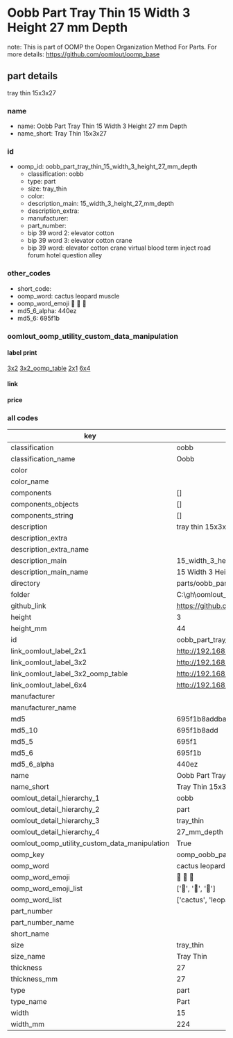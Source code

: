# Oobb Part Tray Thin 15 Width 3 Height 27 mm Depth  

note: This is part of OOMP the Oopen Organization Method For Parts. For more details: https://github.com/oomlout/oomp_base

##  part details
  



tray thin 15x3x27



### name
* name: Oobb Part Tray Thin 15 Width 3 Height 27 mm Depth
* name_short: Tray Thin 15x3x27 
### id
* oomp_id: oobb_part_tray_thin_15_width_3_height_27_mm_depth
  * classification: oobb
  * type: part
  * size: tray_thin
  * color: 
  * description_main: 15_width_3_height_27_mm_depth
  * description_extra: 
  * manufacturer: 
  * part_number: 
  * bip 39 word 2: elevator cotton
  * bip 39 word 3: elevator cotton crane
  * bip 39 word: elevator cotton crane virtual blood term inject road forum hotel question alley

### other_codes
* short_code: 
* oomp_word: cactus leopard muscle
* oomp_word_emoji :cactus: :leopard: :muscle:
* md5_6_alpha: 440ez
* md5_6: 695f1b






### oomlout_oomp_utility_custom_data_manipulation
#### label print
[3x2](http://192.168.1.245:1112/?label=oomp%20440ez)
[3x2_oomp_table](http://192.168.1.108:1112/?label=oomp%20440ez)
[2x1](http://192.168.1.242:1112/?label=oomp%20440ez)
[6x4](http://192.168.1.55:1112/?label=oomp%20440ez)    

#### link

                              

#### price







### all codes 
| key | value |  
| --- | --- |  
| classification | oobb |  
| classification_name | Oobb |  
| color |  |  
| color_name |  |  
| components | [] |  
| components_objects | [] |  
| components_string | [] |  
| description | tray thin 15x3x27 |  
| description_extra |  |  
| description_extra_name |  |  
| description_main | 15_width_3_height_27_mm_depth |  
| description_main_name | 15 Width 3 Height 27 mm Depth |  
| directory | parts/oobb_part_tray_thin_15_width_3_height_27_mm_depth |  
| folder | C:\gh\oomlout_oobb_version_4_generated_parts\things\oobb_part_tray_thin_15_width_3_height_27_mm_depth |  
| github_link | https://github.com/oomlout/oomlout_oomp_part_src/tree/main/parts/oobb_part_tray_thin_15_width_3_height_27_mm_depth |  
| height | 3 |  
| height_mm | 44 |  
| id | oobb_part_tray_thin_15_width_3_height_27_mm_depth |  
| link_oomlout_label_2x1 | http://192.168.1.242:1112/?label=oomp%20440ez |  
| link_oomlout_label_3x2 | http://192.168.1.245:1112/?label=oomp%20440ez |  
| link_oomlout_label_3x2_oomp_table | http://192.168.1.108:1112/?label=oomp%20440ez |  
| link_oomlout_label_6x4 | http://192.168.1.55:1112/?label=oomp%20440ez |  
| manufacturer |  |  
| manufacturer_name |  |  
| md5 | 695f1b8addbaee837d8bff46648c323f |  
| md5_10 | 695f1b8add |  
| md5_5 | 695f1 |  
| md5_6 | 695f1b |  
| md5_6_alpha | 440ez |  
| name | Oobb Part Tray Thin 15 Width 3 Height 27 mm Depth |  
| name_short | Tray Thin 15x3x27  |  
| oomlout_detail_hierarchy_1 | oobb |  
| oomlout_detail_hierarchy_2 | part |  
| oomlout_detail_hierarchy_3 | tray_thin |  
| oomlout_detail_hierarchy_4 | 27_mm_depth |  
| oomlout_oomp_utility_custom_data_manipulation | True |  
| oomp_key | oomp_oobb_part_tray_thin_15_width_3_height_27_mm_depth |  
| oomp_word | cactus leopard muscle |  
| oomp_word_emoji | :cactus: :leopard: :muscle: |  
| oomp_word_emoji_list | [':cactus:', ':leopard:', ':muscle:'] |  
| oomp_word_list | ['cactus', 'leopard', 'muscle'] |  
| part_number |  |  
| part_number_name |  |  
| short_name |  |  
| size | tray_thin |  
| size_name | Tray Thin |  
| thickness | 27 |  
| thickness_mm | 27 |  
| type | part |  
| type_name | Part |  
| width | 15 |  
| width_mm | 224 |  
